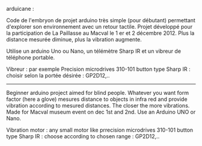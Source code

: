 arduicane :

Code de l'embryon de projet arduino très simple (pour débutant) permettant d'explorer son environnement avec un retour tactile. Projet développé pour la participation de La Paillasse au Macval le 1 er et 2 décembre 2012. Plus la distance mesurée diminue, plus la vibration augmente. 

Utilise un arduino Uno ou Nano, un télémètre Sharp IR et un vibreur de téléphone portable.

Vibreur : par exemple Precision microdrives 310-101 button type
Sharp IR : choisir selon la portée désirée : GP2D12,..

-------------------------------------------------------------------------------

Beginner arduino project aimed for blind people. Whatever you want form factor (here a glove) mesures distance to objects in infra red and provide vibration according to mesured distances. The closer the more vibrations. Made for Macval museum event on dec 1st and 2nd. Use an Arduino UNO or Nano.

Vibration motor : any small motor like prrecision microdrives 310-101 button type
Sharp IR : choose according to chosen range : GP2D12,..
